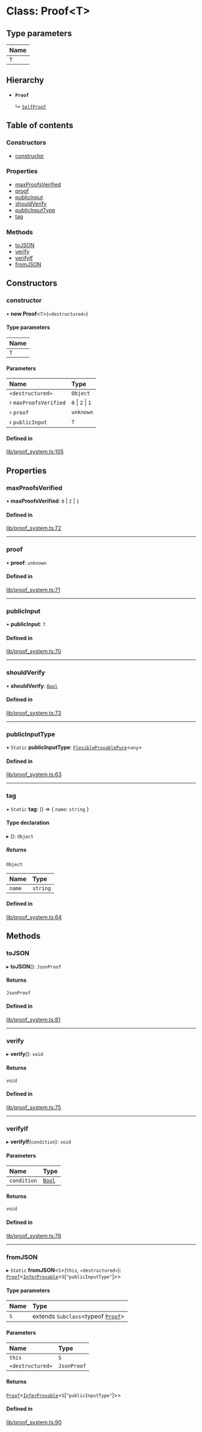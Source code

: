 # Class: Proof<T\>

## Type parameters

| Name |
| :------ |
| `T` |

## Hierarchy

- **`Proof`**

  ↳ [`SelfProof`](SelfProof.md)

## Table of contents

### Constructors

- [constructor](Proof.md#constructor)

### Properties

- [maxProofsVerified](Proof.md#maxproofsverified)
- [proof](Proof.md#proof)
- [publicInput](Proof.md#publicinput)
- [shouldVerify](Proof.md#shouldverify)
- [publicInputType](Proof.md#publicinputtype)
- [tag](Proof.md#tag)

### Methods

- [toJSON](Proof.md#tojson)
- [verify](Proof.md#verify)
- [verifyIf](Proof.md#verifyif)
- [fromJSON](Proof.md#fromjson)

## Constructors

### constructor

• **new Proof**<`T`\>(`«destructured»`)

#### Type parameters

| Name |
| :------ |
| `T` |

#### Parameters

| Name | Type |
| :------ | :------ |
| `«destructured»` | `Object` |
| › `maxProofsVerified` | ``0`` \| ``2`` \| ``1`` |
| › `proof` | `unknown` |
| › `publicInput` | `T` |

#### Defined in

[lib/proof_system.ts:105](https://github.com/o1-labs/snarkyjs/blob/3779d0f/src/lib/proof_system.ts#L105)

## Properties

### maxProofsVerified

• **maxProofsVerified**: ``0`` \| ``2`` \| ``1``

#### Defined in

[lib/proof_system.ts:72](https://github.com/o1-labs/snarkyjs/blob/3779d0f/src/lib/proof_system.ts#L72)

___

### proof

• **proof**: `unknown`

#### Defined in

[lib/proof_system.ts:71](https://github.com/o1-labs/snarkyjs/blob/3779d0f/src/lib/proof_system.ts#L71)

___

### publicInput

• **publicInput**: `T`

#### Defined in

[lib/proof_system.ts:70](https://github.com/o1-labs/snarkyjs/blob/3779d0f/src/lib/proof_system.ts#L70)

___

### shouldVerify

• **shouldVerify**: [`Bool`](Bool.md)

#### Defined in

[lib/proof_system.ts:73](https://github.com/o1-labs/snarkyjs/blob/3779d0f/src/lib/proof_system.ts#L73)

___

### publicInputType

▪ `Static` **publicInputType**: [`FlexibleProvablePure`](../README.md#flexibleprovablepure)<`any`\>

#### Defined in

[lib/proof_system.ts:63](https://github.com/o1-labs/snarkyjs/blob/3779d0f/src/lib/proof_system.ts#L63)

___

### tag

▪ `Static` **tag**: () => { `name`: `string`  }

#### Type declaration

▸ (): `Object`

##### Returns

`Object`

| Name | Type |
| :------ | :------ |
| `name` | `string` |

#### Defined in

[lib/proof_system.ts:64](https://github.com/o1-labs/snarkyjs/blob/3779d0f/src/lib/proof_system.ts#L64)

## Methods

### toJSON

▸ **toJSON**(): `JsonProof`

#### Returns

`JsonProof`

#### Defined in

[lib/proof_system.ts:81](https://github.com/o1-labs/snarkyjs/blob/3779d0f/src/lib/proof_system.ts#L81)

___

### verify

▸ **verify**(): `void`

#### Returns

`void`

#### Defined in

[lib/proof_system.ts:75](https://github.com/o1-labs/snarkyjs/blob/3779d0f/src/lib/proof_system.ts#L75)

___

### verifyIf

▸ **verifyIf**(`condition`): `void`

#### Parameters

| Name | Type |
| :------ | :------ |
| `condition` | [`Bool`](Bool.md) |

#### Returns

`void`

#### Defined in

[lib/proof_system.ts:78](https://github.com/o1-labs/snarkyjs/blob/3779d0f/src/lib/proof_system.ts#L78)

___

### fromJSON

▸ `Static` **fromJSON**<`S`\>(`this`, `«destructured»`): [`Proof`](Proof.md)<[`InferProvable`](../README.md#inferprovable)<`S`[``"publicInputType"``]\>\>

#### Type parameters

| Name | Type |
| :------ | :------ |
| `S` | extends `Subclass`<typeof [`Proof`](Proof.md)\> |

#### Parameters

| Name | Type |
| :------ | :------ |
| `this` | `S` |
| `«destructured»` | `JsonProof` |

#### Returns

[`Proof`](Proof.md)<[`InferProvable`](../README.md#inferprovable)<`S`[``"publicInputType"``]\>\>

#### Defined in

[lib/proof_system.ts:90](https://github.com/o1-labs/snarkyjs/blob/3779d0f/src/lib/proof_system.ts#L90)
